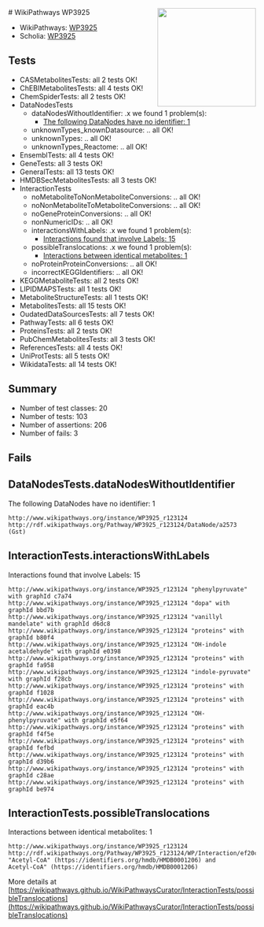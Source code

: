 <img style="float: right; width: 200px" src="https://upload.wikimedia.org/wikipedia/commons/thumb/8/83/Wplogo_with_text_500.png/640px-Wplogo_with_text_500.png" />
# WikiPathways WP3925

* WikiPathways: [WP3925](https://new.wikipathways.org/pathways/WP3925)
* Scholia: [WP3925](https://scholia.toolforge.org/wikipathways/WP3925)
## Tests
* CASMetabolitesTests: all 2 tests OK!
* ChEBIMetabolitesTests: all 4 tests OK!
* ChemSpiderTests: all 2 tests OK!
* DataNodesTests
    * dataNodesWithoutIdentifier: .x we found 1 problem(s):
        * [The following DataNodes have no identifier: 1](#d2d32fa0)
    * unknownTypes_knownDatasource: .. all OK!
    * unknownTypes: .. all OK!
    * unknownTypes_Reactome: .. all OK!
* EnsemblTests: all 4 tests OK!
* GeneTests: all 3 tests OK!
* GeneralTests: all 13 tests OK!
* HMDBSecMetabolitesTests: all 3 tests OK!
* InteractionTests
    * noMetaboliteToNonMetaboliteConversions: .. all OK!
    * noNonMetaboliteToMetaboliteConversions: .. all OK!
    * noGeneProteinConversions: .. all OK!
    * nonNumericIDs: .. all OK!
    * interactionsWithLabels: .x we found 1 problem(s):
        * [Interactions found that involve Labels: 15](#fe97a8bd)
    * possibleTranslocations: .x we found 1 problem(s):
        * [Interactions between identical metabolites: 1](#d59038c4)
    * noProteinProteinConversions: .. all OK!
    * incorrectKEGGIdentifiers: .. all OK!
* KEGGMetaboliteTests: all 2 tests OK!
* LIPIDMAPSTests: all 1 tests OK!
* MetaboliteStructureTests: all 1 tests OK!
* MetabolitesTests: all 15 tests OK!
* OudatedDataSourcesTests: all 7 tests OK!
* PathwayTests: all 6 tests OK!
* ProteinsTests: all 2 tests OK!
* PubChemMetabolitesTests: all 3 tests OK!
* ReferencesTests: all 4 tests OK!
* UniProtTests: all 5 tests OK!
* WikidataTests: all 14 tests OK!


## Summary

* Number of test classes: 20
* Number of tests: 103
* Number of assertions: 206
* Number of fails: 3

## Fails

<a name="d2d32fa0" />

## DataNodesTests.dataNodesWithoutIdentifier

The following DataNodes have no identifier: 1
```
http://www.wikipathways.org/instance/WP3925_r123124 http://rdf.wikipathways.org/Pathway/WP3925_r123124/DataNode/a2573 (Gst)
```

<a name="fe97a8bd" />

## InteractionTests.interactionsWithLabels

Interactions found that involve Labels: 15
```
http://www.wikipathways.org/instance/WP3925_r123124 "phenylpyruvate" with graphId c7a74
http://www.wikipathways.org/instance/WP3925_r123124 "dopa" with graphId bbd7b
http://www.wikipathways.org/instance/WP3925_r123124 "vanillyl mandelate" with graphId d6dc8
http://www.wikipathways.org/instance/WP3925_r123124 "proteins" with graphId b80f4
http://www.wikipathways.org/instance/WP3925_r123124 "OH-indole acetaldehyde" with graphId e0398
http://www.wikipathways.org/instance/WP3925_r123124 "proteins" with graphId fa958
http://www.wikipathways.org/instance/WP3925_r123124 "indole-pyruvate" with graphId f28cb
http://www.wikipathways.org/instance/WP3925_r123124 "proteins" with graphId f1028
http://www.wikipathways.org/instance/WP3925_r123124 "proteins" with graphId eac4b
http://www.wikipathways.org/instance/WP3925_r123124 "OH-phenylpyruvate" with graphId e5f64
http://www.wikipathways.org/instance/WP3925_r123124 "proteins" with graphId f4f5e
http://www.wikipathways.org/instance/WP3925_r123124 "proteins" with graphId fefbd
http://www.wikipathways.org/instance/WP3925_r123124 "proteins" with graphId d39b6
http://www.wikipathways.org/instance/WP3925_r123124 "proteins" with graphId c28ae
http://www.wikipathways.org/instance/WP3925_r123124 "proteins" with graphId be974
```

<a name="d59038c4" />

## InteractionTests.possibleTranslocations

Interactions between identical metabolites: 1
```
http://www.wikipathways.org/instance/WP3925_r123124 http://rdf.wikipathways.org/Pathway/WP3925_r123124/WP/Interaction/ef20c "Acetyl-CoA" (https://identifiers.org/hmdb/HMDB0001206) and 
Acetyl-CoA" (https://identifiers.org/hmdb/HMDB0001206)
```

More details at [https://wikipathways.github.io/WikiPathwaysCurator/InteractionTests/possibleTranslocations](https://wikipathways.github.io/WikiPathwaysCurator/InteractionTests/possibleTranslocations)

